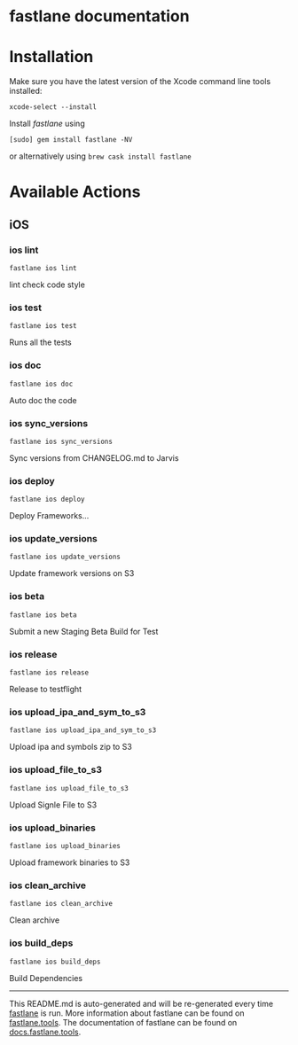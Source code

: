 fastlane documentation
================
# Installation

Make sure you have the latest version of the Xcode command line tools installed:

```
xcode-select --install
```

Install _fastlane_ using
```
[sudo] gem install fastlane -NV
```
or alternatively using `brew cask install fastlane`

# Available Actions
## iOS
### ios lint
```
fastlane ios lint
```
lint check code style
### ios test
```
fastlane ios test
```
Runs all the tests
### ios doc
```
fastlane ios doc
```
Auto doc the code
### ios sync_versions
```
fastlane ios sync_versions
```
Sync versions from CHANGELOG.md to Jarvis
### ios deploy
```
fastlane ios deploy
```
Deploy Frameworks...
### ios update_versions
```
fastlane ios update_versions
```
Update framework versions on S3
### ios beta
```
fastlane ios beta
```
Submit a new Staging Beta Build for Test
### ios release
```
fastlane ios release
```
Release to testflight
### ios upload_ipa_and_sym_to_s3
```
fastlane ios upload_ipa_and_sym_to_s3
```
Upload ipa and symbols zip to S3
### ios upload_file_to_s3
```
fastlane ios upload_file_to_s3
```
Upload Signle File to S3
### ios upload_binaries
```
fastlane ios upload_binaries
```
Upload framework binaries to S3
### ios clean_archive
```
fastlane ios clean_archive
```
Clean archive
### ios build_deps
```
fastlane ios build_deps
```
Build Dependencies

----

This README.md is auto-generated and will be re-generated every time [fastlane](https://fastlane.tools) is run.
More information about fastlane can be found on [fastlane.tools](https://fastlane.tools).
The documentation of fastlane can be found on [docs.fastlane.tools](https://docs.fastlane.tools).
